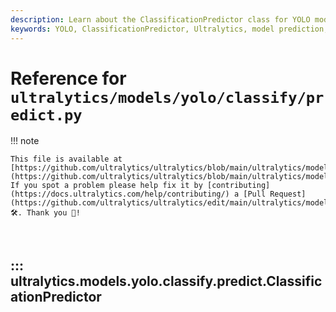 ```yaml
---
description: Learn about the ClassificationPredictor class for YOLO models at Ultralytics. Get details on initialization, preprocessing, and postprocessing for classification tasks.
keywords: YOLO, ClassificationPredictor, Ultralytics, model prediction, preprocess, postprocess, deep learning, machine learning
---
```


# Reference for `ultralytics/models/yolo/classify/predict.py`

!!! note

    This file is available at [https://github.com/ultralytics/ultralytics/blob/main/ultralytics/models/yolo/classify/predict.py](https://github.com/ultralytics/ultralytics/blob/main/ultralytics/models/yolo/classify/predict.py). If you spot a problem please help fix it by [contributing](https://docs.ultralytics.com/help/contributing/) a [Pull Request](https://github.com/ultralytics/ultralytics/edit/main/ultralytics/models/yolo/classify/predict.py) 🛠️. Thank you 🙏!

<br>

## ::: ultralytics.models.yolo.classify.predict.ClassificationPredictor

<br><br>
